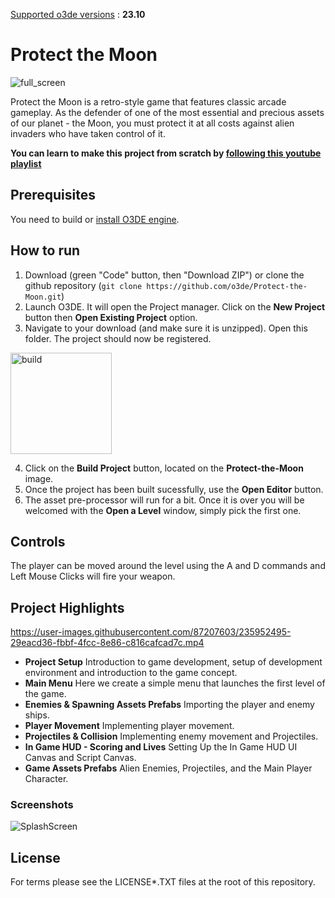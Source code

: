 <u>Supported o3de versions</u> : **23.10**

# Protect the Moon

![full_screen](https://user-images.githubusercontent.com/87207603/235952195-ed90adac-f32a-4226-aa6f-5bc1ebede266.gif)

Protect the Moon is a retro-style game that features classic arcade gameplay. As the defender of one of the most essential and precious
assets of our planet - the Moon, you must protect it at all costs against alien invaders who have taken control of it. 

**You can learn to make this project from scratch by [following this youtube playlist](https://www.youtube.com/playlist?list=PLCQwFpnHSZQgyIu4JeOUDCsNCVgWOz3Mf)**

## Prerequisites

You need to build or [install O3DE engine](https://o3de.org/download/).

## How to run

1. Download (green "Code" button, then "Download ZIP") or clone the github repository (`git clone https://github.com/o3de/Protect-the-Moon.git`)
2. Launch O3DE. It will open the Project manager. Click on the **New Project** button then **Open Existing Project** option.
3. Navigate to your download (and make sure it is unzipped). Open this folder. The project should now be registered.

<img width="162" alt="build" src="https://user-images.githubusercontent.com/87207603/235956071-9c1a20f0-052e-4e06-8fa1-afe8073d1c42.png">

4. Click on the **Build Project** button, located on the **Protect-the-Moon** image.
5. Once the project has been built sucessfully, use the **Open Editor** button.
6. The asset pre-processor will run for a bit. Once it is over you will be welcomed with the **Open a Level** window, simply pick the first one.

## Controls

The player can be moved around the level using the A and D commands and Left Mouse Clicks will fire your weapon.  

## Project Highlights

https://user-images.githubusercontent.com/87207603/235952495-29eacd36-fbbf-4fcc-8e86-c816cafcad7c.mp4

- **Project Setup** Introduction to game development, setup of development environment and introduction to the game concept.
- **Main Menu** Here we create a simple menu that launches the first level of the game.
- **Enemies & Spawning Assets Prefabs** Importing the player and enemy ships.
- **Player Movement** Implementing player movement.
- **Projectiles & Collision** Implementing enemy movement and Projectiles.
- **In Game HUD - Scoring and Lives** Setting Up the In Game HUD UI Canvas and Script Canvas.
- **Game Assets Prefabs** Alien Enemies, Projectiles, and the Main Player Character.

### Screenshots

![SplashScreen](https://user-images.githubusercontent.com/87207603/235951250-4684e278-e83d-462c-95ab-ce1d51d2026d.jpg)

## License

For terms please see the LICENSE\*.TXT files at the root of this repository.
